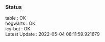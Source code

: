 ### Status


table : OK  
hogwarts : OK  
icy-bot : OK  
Latest Update : 2022-05-04 08:11:59.921679

